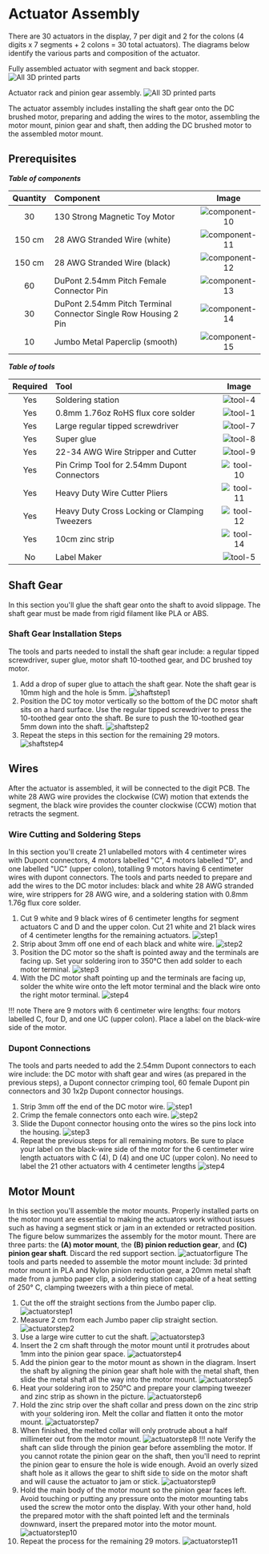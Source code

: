 # Actuator Assembly

There are 30 actuators in the display, 7 per digit and 2 for the colons (4 digits x 7 segments + 2 colons = 30 total actuators). The diagrams below identify the various parts and composition of the actuator.

Fully assembled actuator with segment and back stopper.
![All 3D printed parts](../img/motor-actuator-titles.png)

Actuator rack and pinion gear assembly.
![All 3D printed parts](../img/motor-gears-title.png)

The actuator assembly includes installing the shaft gear onto the DC brushed motor, preparing and adding the wires to the motor, assembling the motor mount, pinion gear and shaft, then adding the DC brushed motor to the assembled motor mount.

## Prerequisites

***Table of components***

| Quantity | Component | Image |
| :--: | :------| :-----: |
| 30 | 130 Strong Magnetic Toy Motor | ![component-10](../img/component/component-10.webp) |
| 150 cm | 28 AWG Stranded Wire (white) | ![component-11](../img/component/component-11.webp) |
| 150 cm | 28 AWG Stranded Wire (black) | ![component-12](../img/component/component-12.webp) |
| 60 | DuPont 2.54mm Pitch Female Connector Pin | ![component-13](../img/component/component-13.webp) |
| 30 | DuPont 2.54mm Pitch Terminal Connector Single Row Housing 2 Pin | ![component-14](../img/component/component-14.webp) |
| 10 | Jumbo Metal Paperclip (smooth) | ![component-15](../img/component/component-15.webp) |

***Table of tools***

| Required | Tool | Image |
| :---: | :------- | :---: |
| Yes | Soldering station    | ![tool-4](../img/tools/tool-4.webp)|
| Yes | 0.8mm 1.76oz RoHS flux core solder | ![tool-1](../img/tools/tool-1.webp)|
| Yes | Large regular tipped screwdriver | ![tool-7](../img/tools/tool-7.webp) |
| Yes | Super glue | ![tool-8](../img/tools/tool-8.webp) |
| Yes | 22-34 AWG Wire Stripper and Cutter | ![tool-9](../img/tools/tool-9.webp) |
| Yes | Pin Crimp Tool for 2.54mm Dupont Connectors | ![tool-10](../img/tools/tool-10.webp) |
| Yes | Heavy Duty Wire Cutter Pliers | ![tool-11](../img/tools/tool-11.webp) |
| Yes | Heavy Duty Cross Locking or Clamping Tweezers | ![tool-12](../img/tools/tool-12.webp) |
| Yes | 10cm zinc strip | ![tool-14](../img/tools/tool-14.webp) |
| No | Label Maker | ![tool-5](../img/tools/tool-5.webp) |

## Shaft Gear

In this section you'll glue the shaft gear onto the shaft to avoid slippage. The shaft gear must be made from rigid filament like PLA or ABS.

### Shaft Gear Installation Steps

The tools and parts needed to install the shaft gear include: a regular tipped screwdriver, super glue, motor shaft 10-toothed gear, and DC brushed toy motor.

1. Add a drop of super glue to attach the shaft gear. Note the shaft gear is 10mm high and the hole is 5mm.
![shaftstep1](../img/motor-shaft-gear/2-motor-shaft-gear.webp)
1. Position the DC toy motor vertically so the bottom of the DC motor shaft sits on a hard surface. Use the regular tipped screwdriver to press the 10-toothed gear onto the shaft. Be sure to push the 10-toothed gear 5mm down into the shaft.
![shaftstep2](../img/motor-shaft-gear/3-motor-shaft-gear.webp)
1. Repeat the steps in this section for the remaining 29 motors.
![shaftstep4](../img/motor-shaft-gear/4-motor-shaft-gear.webp)

## Wires

After the actuator is assembled, it will be connected to the digit PCB. The white 28 AWG wire provides the clockwise (CW) motion that extends the segment, the black wire provides the counter clockwise (CCW) motion that retracts the segment.

### Wire Cutting and Soldering Steps

In this section you'll create 21 unlabelled motors with 4 centimeter wires with Dupont connectors, 4 motors labelled "C", 4 motors labelled "D", and one labelled "UC" (upper colon), totalling 9 motors having 6 centimeter wires with dupont connectors. The tools and parts needed to prepare and add the wires to the DC motor includes: black and white 28 AWG stranded wire, wire strippers for 28 AWG wire, and a soldering station with 0.8mm 1.76g flux core solder.

1. Cut 9 white and 9 black wires of 6 centimeter lengths for segment actuators C and D and the upper colon. Cut 21 white and 21 black wires of 4 centimeter lengths for the remaining actuators.
![step1](../img/motor-wire/1-motor-wire.webp)
1. Strip about 3mm off one end of each black and white wire.
![step2](../img/motor-wire/2-motor-wire.webp)
1. Position the DC motor so the shaft is pointed away and the terminals are facing up. Set your soldering iron to 350°C then add solder to each motor terminal.
![step3](../img/motor-wire/3-motor-wire.webp)
1. With the DC motor shaft pointing up and the terminals are facing up, solder the white wire onto the left motor terminal and the black wire onto the right motor terminal.
![step4](../img/motor-wire/4-motor-wire.webp)

!!! note
     There are 9 motors with 6 centimeter wire lengths: four motors labelled C, four D, and one UC (upper colon). Place a label on the black-wire side of the motor.

### Dupont Connections

The tools and parts needed to add the 2.54mm Dupont connectors to each wire include: the DC motor with shaft gear and wires (as prepared in the previous steps), a Dupont connector crimping tool, 60 female Dupont pin connectors and 30 1x2p Dupont connector housings.

1. Strip 3mm off the end of the DC motor wire.
![step1](../img/dupont-connections/1-motor-dupont-connection.webp)
1. Crimp the female connectors onto each wire.
![step2](../img/dupont-connections/2-motor-dupont-connection.webp)
1. Slide the Dupont connector housing onto the wires so the pins lock into the housing.
![step3](../img/dupont-connections/3-motor-dupont-connection.webp)
1. Repeat the previous steps for all remaining motors. Be sure to place your label on the black-wire side of the motor for the 6 centimeter wire length actuators with C (4), D (4) and one UC (upper colon). No need to label the 21 other actuators with 4 centimeter lengths
![step4](../img/dupont-connections/4-motor-dupont-connection.webp)

## Motor Mount

In this section you'll assemble the motor mounts. Properly installed parts on the motor mount are essential to making the actuators work without issues such as having a segment stick or jam in an extended or retracted position. The figure below summarizes the assembly for the motor mount. There are three parts: the **(A) motor mount**, the **(B) pinion reduction gear**, and **(C) pinion gear shaft**. Discard the red support section.
![actuatorfigure](../img/actuator/motor-mount-figure.webp)
The tools and parts needed to assemble the motor mount include: 3d printed motor mount in PLA and Nylon pinion reduction gear, a 20mm metal shaft made from a jumbo paper clip, a soldering station capable of a heat setting of 250° C, clamping tweezers with a thin piece of metal.

1. Cut the off the straight sections from the Jumbo paper clip.
![actuatorstep1](../img/actuator/1-actuator.webp)
1. Measure 2 cm from each Jumbo paper clip straight section.
![actuatorstep2](../img/actuator/2-actuator.webp)
1. Use a large wire cutter to cut the shaft.
![actuatorstep3](../img/actuator/3-actuator.webp)
1. Insert the 2 cm shaft through the motor mount until it protrudes about 1mm into the pinion gear space.
![actuatorstep4](../img/actuator/4-actuator.webp)
1. Add the pinion gear to the motor mount as shown in the diagram. Insert the shaft by aligning the pinion gear shaft hole with the metal shaft, then slide the metal shaft all the way into the motor mount.
![actuatorstep5](../img/actuator/5-actuator.webp)
1. Heat your soldering iron to 250°C and prepare your clamping tweezer and zinc strip as shown in the picture.
![actuatorstep6](../img/actuator/6-actuator.webp)
1. Hold the zinc strip over the shaft collar and press down on the zinc strip with your soldering iron. Melt the collar and flatten it onto the motor mount.
![actuatorstep7](../img/actuator/7-actuator.webp)
1. When finished, the melted collar will only protrude about a half millimeter out from the motor mount.
![actuatorstep8](../img/actuator/8-actuator.webp)
!!! note
    Verify the shaft can slide through the pinion gear before assembling the motor. If you cannot rotate the pinion gear on the shaft, then you'll need to reprint the pinion gear to ensure the hole is wide enough. Avoid an overly sized shaft hole as it allows the gear to shift side to side on the motor shaft and will cause the actuator to jam or stick. ![actuatorstep9](../img/actuator/9-actuator.webp)
1. Hold the main body of the motor mount so the pinion gear faces left. Avoid touching or putting any pressure onto the motor mounting tabs used the screw the motor onto the display. With your other hand, hold the prepared motor with the shaft pointed left and the terminals downward, insert the prepared motor into the motor mount.
![actuatorstep10](../img/actuator/10-actuator.webp)
1. Repeat the process for the remaining 29 motors.
![actuatorstep11](../img/actuator/11-actuator.webp)
